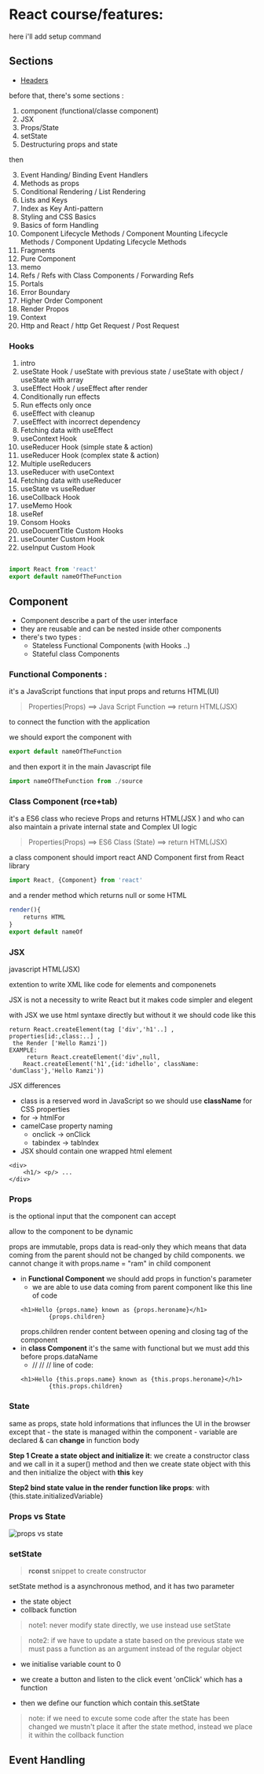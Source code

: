 # React course/features:
here i'll add setup command
## Sections
- [Headers](#linkheaders)

before that, there's some sections : 
1. component (functional/classe component)
2. JSX
3. Props/State
4. setState
5. Destructuring props and state

then

3. Event Handing/ Binding Event Handlers
7. Methods as props
2. Conditional Rendering / List Rendering
3. Lists and Keys 
2. Index as Key Anti-pattern
3. Styling and CSS Basics
5. Basics of form Handling
6. Component Lifecycle Methods / Component Mounting Lifecycle Methods / Component Updating Lifecycle Methods
6. Fragments 
8. Pure Component 
6. memo
3. Refs / Refs with Class Components / Forwarding Refs
5. Portals
6. Error Boundary
5. Higher Order Component 
5. Render Propos
5. Context
0. Http and React / http Get Request / Post Request
### Hooks
1. intro
2. useState Hook / useState with previous state / useState with object / useState with array
2. useEffect Hook / useEffect after render
5. Conditionally run effects 
5. Run effects only once
2. useEffect with cleanup
5. useEffect with incorrect dependency 
5. Fetching data with useEffect
3. useContext Hook
5. useReducer Hook (simple state & action)
2. useReducer Hook (complex state & action)
3. Multiple useReducers
5. useReducer with useContext
5. Fetching data with useReducer
5. useState vs useReduer
5. useCollback Hook
6. useMemo Hook
5. useRef
3. Consom Hooks
6. useDocuentTitle Custom Hooks
6. useCounter Custom Hook
5. useInput Custom Hook

## 
```javascript 
import React from 'react' 
export default nameOfTheFunction
```

## Component
- Component describe a part of the user interface 
- they are reusable and can be nested inside other components
- there's two types :
    - Stateless Functional Components (with Hooks ..)
    - Stateful class Components 

### Functional Components :
it's a JavaScript functions that input props and returns HTML(UI)

> Properties(Props) ==>   Java Script Function  ==> return HTML(JSX)

to connect the function with the application 

we should export the component with 
```javascript 
export default nameOfTheFunction
```
and then export it in the main Javascript file
```javascript 
import nameOfTheFunction from ./source
```
### Class Component (rce+tab)
it's a ES6 class who recieve Props and returns HTML(JSX
) and who can also maintain a private internal state and Complex UI logic

> Properties(Props) ==>   ES6 Class (State)  ==> return HTML(JSX)

a class component should import react AND Component first from React library
```javascript 
import React, {Component} from 'react'
```
and a render method which returns null or some HTML 
```javascript 
render(){
    returns HTML
}
export default nameOf
```
### JSX
javascript HTML(JSX) 

extention to write XML like code for elements and componenets 

JSX is not a necessity to write React but it makes code simpler and elegent

with JSX we use html syntaxe directly but without it we should code like this 
```
return React.createElement(tag ['div','h1'..] , properties[id:,class:..] ,
 the Render ['Hello Ramzi'])
EXAMPLE:
     return React.createElement('div',null,
    React.createElement('h1',{id:'idhello', className: 'dumClass'},'Hello Ramzi'))

```
JSX differences
- class is a reserved word in JavaScript so we should use **className** for CSS properties 
- for -> htmlFor
- camelCase property naming 
    - onclick -> onClick
    - tabindex -> tabIndex
- JSX should contain one wrapped html element 
```
<div> 
    <h1/> <p/> ...
</div>
```
### Props
is the optional input that the component can accept

allow to the component to be dynamic

props are immutable, props data is read-only they which means that data coming from the parent should not be changed by child components.  we cannot change it with props.name = "ram" in child component 

- in **Functional Component** we should add props in function's parameter
    - we are able to use data coming from parent component like this line of code
    ```
    <h1>Hello {props.name} known as {props.heroname}</h1>
            {props.children}
    ```
    props.children render content between opening and closing tag of the component 
- in **class Component** it's the same with functional but we must add this before props.dataName
    - // // // line of code:
    ```
    <h1>Hello {this.props.name} known as {this.props.heroname}</h1>
            {this.props.children}
    ```

### State
same as props, state hold informations that influnces the UI in the browser except that 
    - the state is managed within the component
    - variable are declared & can **change** in function body

**Step 1 Create a state object and initialize it**:
 we create a constructor class and we call in it a super() method and then we create state object with this and then initialize the object with **this** key

 **Step2 bind state value in the render function like props**:
 with {this.state.initializedVariable}

### Props vs State 
![props vs state](https://i.imgur.com/fFZA5nF.png)

### setState
>**rconst** snippet to create constructor

setState method is a asynchronous method, and it has two parameter 
- the state object
- collback function

> note1: never modify state directly, we use instead use setState

> note2: if we have to update a state based on the previous state we must pass a function as an argument instead of the regular object 

 
- we initialise variable count to 0

- we create a button and listen to the click event 'onClick' which has a function

- then we define our function which contain this.setState

> note: if we need to excute some code after the state has been changed we mustn't place it after the state method, instead we place it within the collback function



## Event Handling
